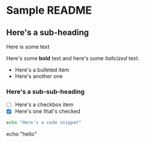 # Sample README

## Here's a sub-heading

Here is
some text

Here's some **bold** text and here's some *italicized* text.

- Here's a bulleted item
- Here's another one

### Here's a sub-sub-heading

- [ ] Here's a checkbox item
- [X] Here's one that's checked

```sh
echo "Here's a code snippet"
```

echo "hello"
